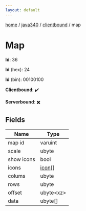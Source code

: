 ```yaml
---
layout: default
---
```


[home](/)  /  [java340](/protocol/java340)  /  [clientbound](/protocol/java340/clientbound)  /  map

# Map

**Id**: 36

**Id** (hex): 24

**Id** (bin): 00100100

**Clientbound**: ✔️

**Serverbound**: ✖️

## Fields

Name | Type
---|---
map id | varuint
scale | ubyte
show icons | bool
icons | [icon](/protocol/java340/types/icon)[]
colums | ubyte
rows | ubyte
offset | ubyte&lt;xz&gt;
data | ubyte[]

